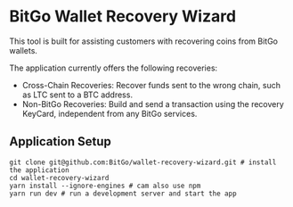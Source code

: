 # BitGo Wallet Recovery Wizard

This tool is built for assisting customers with recovering coins from BitGo wallets.

The application currently offers the following recoveries:

* Cross-Chain Recoveries: Recover funds sent to the wrong chain, such as LTC sent to a BTC address.
* Non-BitGo Recoveries: Build and send a transaction using the recovery KeyCard, independent from any BitGo services.

## Application Setup
```shell
git clone git@github.com:BitGo/wallet-recovery-wizard.git # install the application
cd wallet-recovery-wizard
yarn install --ignore-engines # cam also use npm
yarn run dev # run a development server and start the app
```